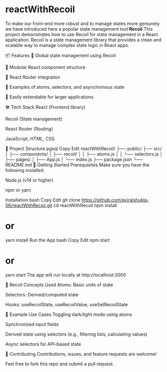 # reactWithRecoil

To make our front-end more robust and to manage states more geniunely we have introduced here a popular state management tool 
<b> Recoil</b>
This project demonstrates how to use Recoil for state management in a React application. Recoil is a state management library that provides a clean and scalable way to manage complex state logic in React apps.

📦 Features
🔄 Global state management using Recoil

🧩 Modular React component structure

🔗 React Router integration

🚀 Examples of atoms, selectors, and asynchronous state

🧪 Easily extendable for larger applications

🛠️ Tech Stack
React (Frontend library)

Recoil (State management)

React Router (Routing)

JavaScript, HTML, CSS

📁 Project Structure
pgsql
Copy
Edit
reactWithRecoil/
├── public/
├── src/
│   ├── components/
│   ├── recoil/
│   │   ├── atoms.js
│   │   └── selectors.js
│   ├── pages/
│   ├── App.js
│   └── index.js
├── package.json
└── README.md
🚀 Getting Started
Prerequisites
Make sure you have the following installed:

Node.js (v14 or higher)

npm or yarn

Installation
bash
Copy
Edit
git clone https://github.com/aviralshukla-06/reactWithRecoil.git
cd reactWithRecoil
npm install
# or
yarn install
Run the App
bash
Copy
Edit
npm start
# or
yarn start
The app will run locally at http://localhost:3000

🧠 Recoil Concepts Used
Atoms: Basic units of state

Selectors: Derived/computed state

Hooks: useRecoilState, useRecoilValue, useSetRecoilState

📌 Example Use Cases
Toggling dark/light mode using atoms

Synchronized input fields

Derived state using selectors (e.g., filtering lists, calculating values)

Async selectors for API-based state

🤝 Contributing
Contributions, issues, and feature requests are welcome!

Feel free to fork this repo and submit a pull request.
